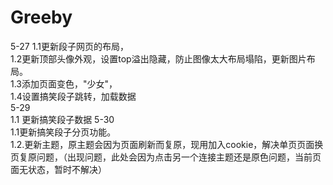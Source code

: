 # Greeby
5-27 1.1更新段子网页的布局，</br>
     1.2更新顶部头像外观，设置top溢出隐藏，防止图像太大布局塌陷，更新图片布局。</br>
	1.3添加页面变色，"少女"，</br>
	1.4设置搞笑段子跳转，加载数据</br>
5-29 </br>1.1 更新搞笑段子数据
5-30 </br>1.1更新搞笑段子分页功能。</br>
	1.2.更新主题，原主题会因为页面刷新而复原，现用加入cookie，解决单页页面换页复原问题，（出现问题，此处会因为点击另一个连接主题还是原色问题，当前页面无状态，暂时不解决）
